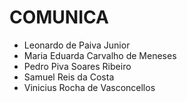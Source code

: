 # COMUNICA
- Leonardo de Paiva Junior
- Maria Eduarda Carvalho de Meneses
- Pedro Piva Soares Ribeiro
- Samuel Reis da Costa
- Vinicius Rocha de Vasconcellos

